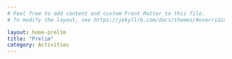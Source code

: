 ```yaml
---
# Feel free to add content and custom Front Matter to this file.
# To modify the layout, see https://jekyllrb.com/docs/themes/#overriding-theme-defaults

layout: home-prelim
title: "Prelim"
category: Activities
---
```

